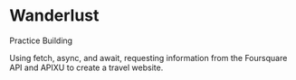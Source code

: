 # Wanderlust

Practice Building


Using fetch, async, and await, requesting information from the Foursquare API and APIXU to create a travel website.

